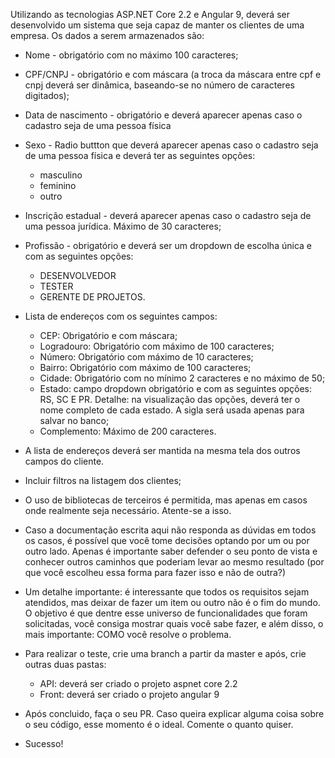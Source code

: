 Utilizando as tecnologias ASP.NET Core 2.2 e Angular 9, deverá ser desenvolvido um sistema que seja capaz de manter os clientes de uma empresa. Os dados a serem armazenados são:

- Nome - obrigatório com no máximo 100 caracteres;
- CPF/CNPJ - obrigatório e com máscara (a troca da máscara entre cpf e cnpj deverá ser dinâmica, baseando-se no número de caracteres digitados);
- Data de nascimento - obrigatório e deverá aparecer apenas caso o cadastro seja de uma pessoa física
- Sexo - Radio buttton que deverá aparecer apenas caso o cadastro seja de uma pessoa física e deverá ter as seguintes opções:
     - masculino
     - feminino
     - outro
- Inscrição estadual - deverá aparecer apenas caso o cadastro seja de uma pessoa jurídica. Máximo de 30 caracteres;
- Profissão - obrigatório e deverá ser um dropdown de escolha única e com as seguintes opções: 
    - DESENVOLVEDOR
    - TESTER
    - GERENTE DE PROJETOS.
- Lista de endereços com os seguintes campos:
   - CEP: Obrigatório e com máscara;
   - Logradouro: Obrigatório com máximo de 100 caracteres;
   - Número: Obrigatório com máximo de 10 caracteres;
   - Bairro: Obrigatório com máximo de 100 caracteres;
   - Cidade: Obrigatório com no mínimo 2 caracteres e no máximo de 50;
   - Estado: campo dropdown obrigatório e com as seguintes opções: RS, SC E PR. Detalhe: na visualização das opções, deverá ter o nome completo de cada estado. A sigla será usada apenas para salvar no banco;
   - Complemento: Máximo de 200 caracteres.
 - A lista de endereços deverá ser mantida na mesma tela dos outros campos do cliente.
 - Incluir filtros na listagem dos clientes;
 - O uso de bibliotecas de terceiros é permitida, mas apenas em casos onde realmente seja necessário. Atente-se a isso.
 - Caso a documentação escrita aqui não responda as dúvidas em todos os casos, é possível que você tome decisões optando por um ou por outro lado. Apenas é importante saber defender o seu ponto de vista e conhecer outros caminhos que poderiam levar ao mesmo resultado (por que você escolheu essa forma para fazer isso e não de outra?)
 - Um detalhe importante: é interessante que todos os requisitos sejam atendidos, mas deixar de fazer um item ou outro não é o fim do mundo. O objetivo é que dentre esse universo de funcionalidades que foram solicitadas, você consiga mostrar quais você sabe fazer, e além disso, o mais importante: COMO você resolve o problema.
 
 - Para realizar o teste, crie uma branch a partir da master e após, crie outras duas pastas: 
   - API: deverá ser criado o projeto aspnet core 2.2
   - Front: deverá ser criado o projeto angular 9
 - Após concluido, faça o seu PR. Caso queira explicar alguma coisa sobre o seu código, esse momento é o ideal. Comente o quanto quiser.
 
 - Sucesso!

